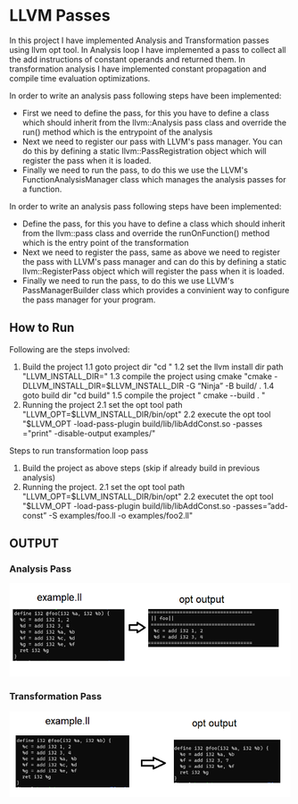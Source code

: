 # LLVM Passes
In this project I have implemented Analysis and Transformation passes using llvm opt tool. In Analysis loop I have implemented a pass to collect all the add instructions of constant operands and returned them. In transformation analysis I have implemented constant propagation and compile time evaluation optimizations.

In order to write an analysis pass following steps have been implemented:
* First we need to define the pass, for this you have to define a class which should inherit from the llvm::Analysis pass class and override the run() method which is the entrypoint of the analysis
* Next we need to register our pass with LLVM's pass manager. You can do this by defining a static llvm::PassRegistration<InstructionCountPass> object which will register the pass when it is loaded.
* Finally we need to run the pass, to do this we use the LLVM's FunctionAnalysisManager class which manages the analysis passes for a function.

  
In order to write an analysis pass following steps have been implemented:
* Define the pass, for this you have to define a class which should inherit from the llvm::pass class and override the runOnFunction() method which is the entry point of the transformation
* Next we need to register the pass, same as above we need to register the pass with LLVM's pass manager and can do this by defining a static llvm::RegisterPass<classname> object which will register the pass when it is loaded.
* Finally we need to run the pass, to do this we use LLVM's PassManagerBuilder class which provides a convinient way to configure the pass manager for your program.
  
  
## How to Run
Following are the steps involved:

1. Build the project
 1.1 goto project dir "cd <path-to-proj-dir>"
 1.2 set the llvm install dir path "LLVM_INSTALL_DIR=<path to llvm install dir>"
 1.3 compile the project using cmake "cmake -DLLVM_INSTALL_DIR=$LLVM_INSTALL_DIR -G “Ninja” -B build/ . 1.4 goto build dir "cd build"
 1.5 compile the project " cmake --build . "
2. Running the project
 2.1 set the opt tool path "LLVM_OPT=$LLVM_INSTALL_DIR/bin/opt"
 2.2 execute the opt tool "$LLVM_OPT -load-pass-plugin build/lib/libAddConst.so -passes
="print<add-const>" -disable-output examples/"


Steps to run transformation loop pass
1. Build the project as above steps (skip if already build in previous analysis)
2. Running the project.
  2.1 set the opt tool path "LLVM_OPT=$LLVM_INSTALL_DIR/bin/opt"
  2.2 executet the opt tool "$LLVM_OPT -load-pass-plugin build/lib/libAddConst.so -passes=”add-const” -S examples/foo.ll -o examples/foo2.ll"
  
  
## OUTPUT
### Analysis Pass
![Analysis pass output](https://github.com/harshitmonish/LLVM/blob/main/llvm-analysis-pass.png)  

### Transformation Pass
![Transformation pass output](https://github.com/harshitmonish/LLVM/blob/main/llvm-transformation-pass.png)
  
